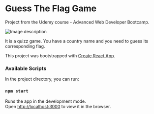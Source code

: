 # Guess The Flag Game

Project from the Udemy course - Advanced Web Developer Bootcamp.

![Image description](https://i.ibb.co/HNgDv0F/Screen-Shot-2019-08-22-at-10-03-28-PM.png)

It is a quizz game. You have a country name and you need to guess its corresponding flag.

This project was bootstrapped with [Create React App](https://github.com/facebook/create-react-app).


### Available Scripts

In the project directory, you can run:

### `npm start`

Runs the app in the development mode.<br>
Open [http://localhost:3000](http://localhost:3000) to view it in the browser.

